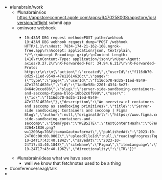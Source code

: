 - #lunabrain/work
	- #lunabrain/ios https://appstoreconnect.apple.com/apps/6470258008/appstore/ios/version/inflight submit app
	- ominvore webhook
		- ```text
		  10:43AM DBG request method=POST path=/webhook
		  10:43AM DBG webhook request dump="POST /webhook HTTP/1.1\r\nHost: 7834-174-21-162-168.ngrok-free.app\r\nAccept: application/json, text/plain, */*\r\nAccept-Encoding: gzip\r\nContent-Length: 1416\r\nContent-Type: application/json\r\nUser-Agent: axios/0.27.2\r\nX-Forwarded-For: 34.94.6.217\r\nX-Forwarded-Proto: https\r\n\r\n{\"action\":\"created\",\"userId\":\"f116db70-8d25-11ed-9549-47e12614620c\",\"page\":{\"type\":\"page\",\"userId\":\"f116db70-8d25-11ed-9549-47e12614620c\",\"id\":\"1ad6e58b-220f-43f4-8e27-8464d9cced86\",\"slug\":\"server-side-sandboxing-containers-and-seccomp-figma-blog-18b62c8f998\",\"user\":{\"id\":\"f116db70-8d25-11ed-9549-47e12614620c\"},\"description\":\"An overview of containers and seccomp as sandboxing primitives\",\"title\":\"Server-side sandboxing: Containers and seccomp | Figma Blog\",\"author\":null,\"originalUrl\":\"https://www.figma.com/blog/server-side-sandboxing-containers-and-seccomp\",\"itemType\":\"WEBSITE\",\"textContentHash\":\"67ed79682a0e302ee937ad92dd8390d2\",\"thumbnail\":\"https://cdn.sanity.io/images/599r6htc/localized/33740a40342c74e22034a5ba24de386948311d5e-3264x1836.png?w=1200&q=70&fit=max&auto=format\",\"publishedAt\":\"2023-10-24T00:00:00.000Z\",\"uploadFileId\":null,\"readingProgressTopPercent\":0,\"readingProgressHighestReadAnchor\":0,\"state\":\"SUCCEEDED\",\"createdAt\":\"2023-10-24T17:43:40.184Z\",\"savedAt\":\"2023-10-24T17:43:40.184Z\",\"siteName\":\"Figma\",\"itemLanguage\":\"English\",\"siteIcon\":\"https://static.figma.com/app/icon/1/favicon.ico\",\"wordCount\":2923,\"contentReader\":\"WEB\",\"subscription\":null,\"downloadUrl\":null,\"metadata\":null,\"modelName\":null,\"gcsArchiveId\":null,\"labelNames\":null,\"highlightLabels\":null,\"highlightAnnotations\":null,\"note\":null,\"recommenderNames\":null,\"updatedAt\":\"2023-10-24T17:43:40.196Z\",\"directionality\":\"LTR\"}}"
		  
		  ```
	- #lunabrain/ideas what we have seen
		- well we know that fetchnotes used to be a thing
- #conference/seagl/talk
-